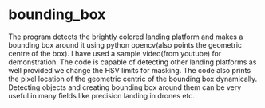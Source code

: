 # bounding_box
The program detects the brightly colored landing platform and makes a bounding box around it using python opencv(also points the geometric centre of the box). I have used a sample video(from youtube) for demonstration. The code is capable of detecting other landing platforms as well provided we change the HSV limits for masking. The code also prints the pixel location of the geometric centric of the bounding box dynamically.
Detecting objects and creating bounding box around them can be very useful in many fields like precision landing in drones etc. 
